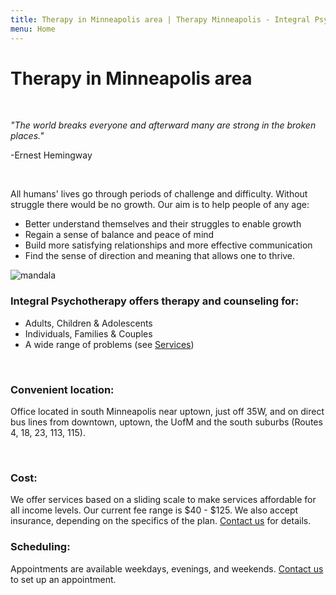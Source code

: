 ```yaml
---
title: Therapy in Minneapolis area | Therapy Minneapolis - Integral Psychotherapy
menu: Home
---
```


# Therapy in Minneapolis area

&nbsp;

*"The world breaks everyone and afterward many are strong in the broken places."*

\-Ernest Hemingway

&nbsp;

All humans' lives go through periods of challenge and difficulty. Without struggle there would be no growth. Our aim is to help people of any age:

* Better understand themselves and their struggles to enable growth
* Regain a sense of balance and peace of mind
* Build more satisfying relationships and more effective communication
* Find the sense of direction and meaning that allows one to thrive.

![mandala](/assets/media/mandala.jpg)

### Integral Psychotherapy offers therapy and counseling for:

* Adults, Children & Adolescents
* Individuals, Families &amp; Couples
* A wide range of problems (see [Services](/services))

&nbsp;

### Convenient location:

Office located in south Minneapolis near uptown, just off 35W, and on direct bus lines from downtown, uptown, the UofM and the south suburbs (Routes 4, 18, 23, 113, 115).

&nbsp;

### Cost:

We offer services based on a sliding scale to make services affordable for all income levels. Our current fee range is $40 - $125.  We also accept insurance, depending on the specifics of the plan.  [Contact us](/contact) for details.

### Scheduling:

Appointments are available weekdays, evenings, and weekends. [Contact us](/contact) to set up an appointment.
